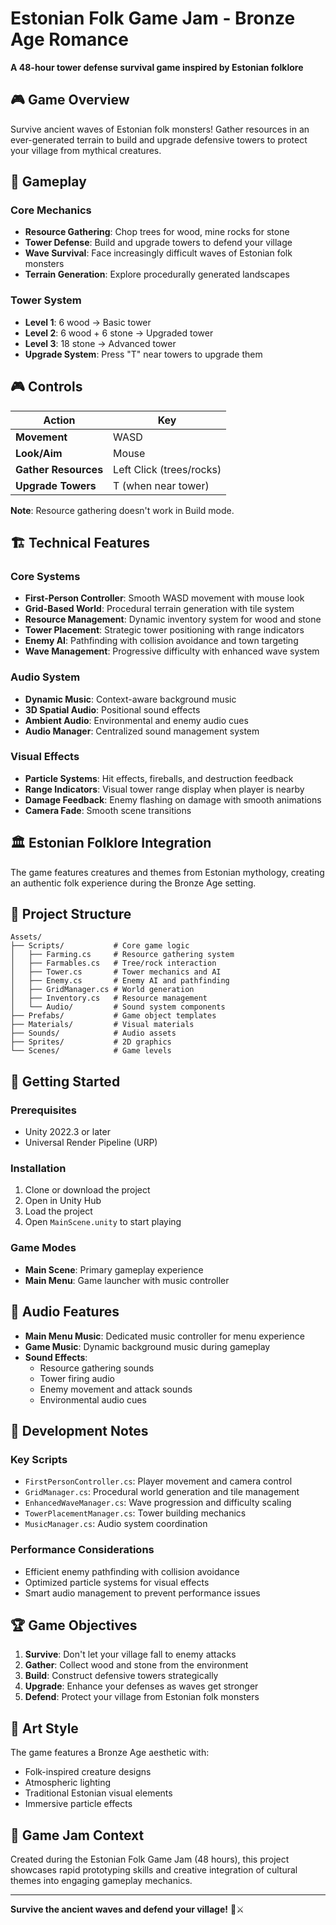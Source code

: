 # Estonian Folk Game Jam - Bronze Age Romance

**A 48-hour tower defense survival game inspired by Estonian folklore**

## 🎮 Game Overview

Survive ancient waves of Estonian folk monsters! Gather resources in an ever-generated terrain to build and upgrade defensive towers to protect your village from mythical creatures.

## 🎯 Gameplay

### Core Mechanics
- **Resource Gathering**: Chop trees for wood, mine rocks for stone
- **Tower Defense**: Build and upgrade towers to defend your village
- **Wave Survival**: Face increasingly difficult waves of Estonian folk monsters
- **Terrain Generation**: Explore procedurally generated landscapes

### Tower System
- **Level 1**: 6 wood → Basic tower
- **Level 2**: 6 wood + 6 stone → Upgraded tower
- **Level 3**: 18 stone → Advanced tower
- **Upgrade System**: Press "T" near towers to upgrade them

## 🎮 Controls

| Action | Key |
|--------|-----|
| **Movement** | WASD |
| **Look/Aim** | Mouse |
| **Gather Resources** | Left Click (trees/rocks) |
| **Upgrade Towers** | T (when near tower) |

**Note**: Resource gathering doesn't work in Build mode.

## 🏗️ Technical Features

### Core Systems
- **First-Person Controller**: Smooth WASD movement with mouse look
- **Grid-Based World**: Procedural terrain generation with tile system
- **Resource Management**: Dynamic inventory system for wood and stone
- **Tower Placement**: Strategic tower positioning with range indicators
- **Enemy AI**: Pathfinding with collision avoidance and town targeting
- **Wave Management**: Progressive difficulty with enhanced wave system

### Audio System
- **Dynamic Music**: Context-aware background music
- **3D Spatial Audio**: Positional sound effects
- **Ambient Audio**: Environmental and enemy audio cues
- **Audio Manager**: Centralized sound management system

### Visual Effects
- **Particle Systems**: Hit effects, fireballs, and destruction feedback
- **Range Indicators**: Visual tower range display when player is nearby
- **Damage Feedback**: Enemy flashing on damage with smooth animations
- **Camera Fade**: Smooth scene transitions

## 🏛️ Estonian Folklore Integration

The game features creatures and themes from Estonian mythology, creating an authentic folk experience during the Bronze Age setting.

## 📁 Project Structure

```
Assets/
├── Scripts/           # Core game logic
│   ├── Farming.cs     # Resource gathering system
│   ├── Farmables.cs   # Tree/rock interaction
│   ├── Tower.cs       # Tower mechanics and AI
│   ├── Enemy.cs       # Enemy AI and pathfinding
│   ├── GridManager.cs # World generation
│   ├── Inventory.cs   # Resource management
│   └── Audio/         # Sound system components
├── Prefabs/           # Game object templates
├── Materials/         # Visual materials
├── Sounds/            # Audio assets
├── Sprites/           # 2D graphics
└── Scenes/            # Game levels
```

## 🚀 Getting Started

### Prerequisites
- Unity 2022.3 or later
- Universal Render Pipeline (URP)

### Installation
1. Clone or download the project
2. Open in Unity Hub
3. Load the project
4. Open `MainScene.unity` to start playing

### Game Modes
- **Main Scene**: Primary gameplay experience
- **Main Menu**: Game launcher with music controller

## 🎵 Audio Features

- **Main Menu Music**: Dedicated music controller for menu experience
- **Game Music**: Dynamic background music during gameplay
- **Sound Effects**:
  - Resource gathering sounds
  - Tower firing audio
  - Enemy movement and attack sounds
  - Environmental audio cues

## 🔧 Development Notes

### Key Scripts
- `FirstPersonController.cs`: Player movement and camera control
- `GridManager.cs`: Procedural world generation and tile management
- `EnhancedWaveManager.cs`: Wave progression and difficulty scaling
- `TowerPlacementManager.cs`: Tower building mechanics
- `MusicManager.cs`: Audio system coordination

### Performance Considerations
- Efficient enemy pathfinding with collision avoidance
- Optimized particle systems for visual effects
- Smart audio management to prevent performance issues

## 🏆 Game Objectives

1. **Survive**: Don't let your village fall to enemy attacks
2. **Gather**: Collect wood and stone from the environment
3. **Build**: Construct defensive towers strategically
4. **Upgrade**: Enhance your defenses as waves get stronger
5. **Defend**: Protect your village from Estonian folk monsters

## 🎨 Art Style

The game features a Bronze Age aesthetic with:
- Folk-inspired creature designs
- Atmospheric lighting
- Traditional Estonian visual elements
- Immersive particle effects

## 📝 Game Jam Context

Created during the Estonian Folk Game Jam (48 hours), this project showcases rapid prototyping skills and creative integration of cultural themes into engaging gameplay mechanics.

---

**Survive the ancient waves and defend your village!** 🏰⚔️
